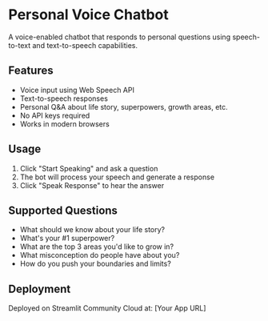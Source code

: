# Personal Voice Chatbot
A voice-enabled chatbot that responds to personal questions using speech-to-text and text-to-speech capabilities.

## Features
- Voice input using Web Speech API
- Text-to-speech responses
- Personal Q&A about life story, superpowers, growth areas, etc.
- No API keys required
- Works in modern browsers

## Usage
1. Click "Start Speaking" and ask a question
2. The bot will process your speech and generate a response
3. Click "Speak Response" to hear the answer

## Supported Questions
- What should we know about your life story?
- What's your #1 superpower?
- What are the top 3 areas you'd like to grow in?
- What misconception do people have about you?
- How do you push your boundaries and limits?

## Deployment
Deployed on Streamlit Community Cloud at: [Your App URL]


